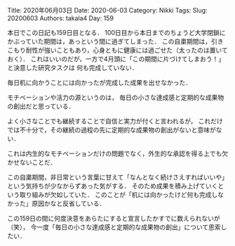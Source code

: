 ﻿Title: 2020年06月03日
Date: 2020-06-03
Category: Nikki
Tags: 
Slug: 20200603
Authors: takala4
Day: 159



本日でこの日記も159日目となる．
100日目から本日までのちょうど大学閉鎖にかぶっていた期間は，あっという間に過ぎてしまった．
この自粛期間は，引きこもり耐性が強いこともあり，心身ともに健康には過ごせた（太ったのは置いておく）．
これはいいのだが，一方で4月頭に「この期間に片づけてしまおう！」と決意した研究タスクは
何も完成していない．


毎日机に向かうことには向かったが完成した成果を出せなかった．


モチベーションや活力の源というのは，
毎日の小さな達成感と定期的な成果物の創出だと思っている．


よく小さなことでも継続することで自信と実力が付くと言われるが，
これだけでは不十分で，その継続の過程の先に定期的な成果物の創出がないと意味がない．


これは内生的なモチベーションだけの問題でなく，外生的な承認を得る上でも欠かせないことだ．


この自粛期間，非日常という言葉に甘えて「なんとなく続けさえすればいいや」という気持ちが少なからずあった気がする．
そのため成果を積み上げていくという取り組みが欠如していた．
このことが「机には向かったけど何も完成しなかった」原因かなと反省している．



この159日の間に何度決意をあらたにすると宣言したかすでに数えられないが（笑），
今一度「毎日の小さな達成感と定期的な成果物の創出」について思索したい．